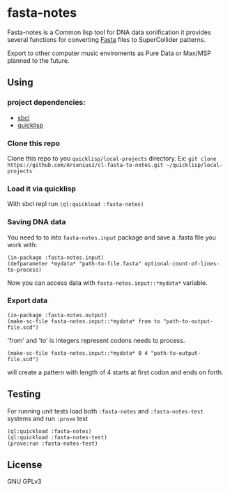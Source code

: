 # fasta-notes

Fasta-notes is a Common lisp tool for DNA data sonification
it provides several functions for converting [Fasta](https://en.wikipedia.org/wiki/FASTA) files
to SuperCollider patterns.

Export to other computer music enviroments as Pure Data or Max/MSP planned to the future.

## Using

### project dependencies:

* [sbcl](http://www.sbcl.org)
* [quicklisp](https://www.quicklisp.org/beta/)

### Clone this repo

Clone this repo to you `quicklisp/local-projects` directory.
Ex: `git clone https://github.com/Arseniusz/cl-fasta-to-notes.git ~/quicklisp/local-projects`

### Load it via quicklisp

With sbcl repl run `(ql:quickload :fasta-notes)`

### Saving DNA data

You need to to into `fasta-notes.input` package and save a .fasta file you work with:

  ```common-lisp
  (in-package :fasta-notes.input)
  (defparameter *mydata* "path-to-file.fasta" optional-count-of-lines-to-process)
  ```

Now you can access data with `fasta-notes.input::*mydata*` variable.

### Export data

  ```common-lisp
  (in-package :fasta-notes.output)
  (make-sc-file fasta-notes.input::*mydata* from to "path-to-output-file.scd")
  ```
'from' and 'to' is integers represent codons needs to process.

  ```common-lisp
  (make-sc-file fasta-notes.input::*mydata* 0 4 "path-to-output-file.scd")
  ```

will create a pattern with length of 4 starts at first codon and ends on forth.

## Testing
  For running unit tests load both `:fasta-notes` and `:fasta-notes-test` systems and run `:prove` test
  ```common-lisp
  (ql:quickload :fasta-notes)
  (ql:quickload :fasta-notes-test)
  (prove:run :fasta-notes-test)
  ```

## License

GNU GPLv3

